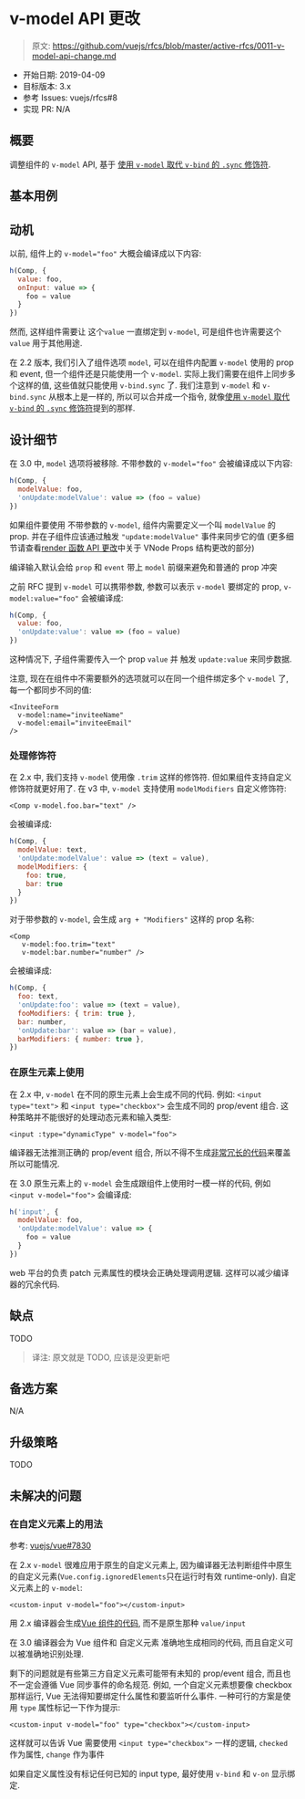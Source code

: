 # v-model API 更改

> 原文: <https://github.com/vuejs/rfcs/blob/master/active-rfcs/0011-v-model-api-change.md>

- 开始日期: 2019-04-09
- 目标版本: 3.x
- 参考 Issues: vuejs/rfcs#8
- 实现 PR: N/A

## 概要

调整组件的 `v-model` API, 基于 [使用 `v-model` 取代 `v-bind` 的 `.sync` 修饰符](/RFCs/0005-replace-v-bind-sync-with-v-model-argument.html).

## 基本用例

## 动机

以前, 组件上的 `v-model="foo"` 大概会编译成以下内容: 

``` js
h(Comp, {
  value: foo,
  onInput: value => {
    foo = value
  }
})
```

然而, 这样组件需要让 这个`value` 一直绑定到 `v-model`, 可是组件也许需要这个 `value` 用于其他用途. 

在 2.2 版本, 我们引入了组件选项 `model`, 可以在组件内配置 `v-model` 使用的 prop 和 event, 但一个组件还是只能使用一个 `v-model`. 
实际上我们需要在组件上同步多个这样的值, 这些值就只能使用 `v-bind.sync` 了. 我们注意到 `v-model` 和 `v-bind.sync` 从根本上是一样的, 所以可以合并成一个指令, 就像[使用 `v-model` 取代 `v-bind` 的 `.sync` 修饰符](/RFCs/0005-replace-v-bind-sync-with-v-model-argument.html)提到的那样.

## 设计细节

在 3.0 中, `model` 选项将被移除. 不带参数的 `v-model="foo"` 会被编译成以下内容: 

``` js
h(Comp, {
  modelValue: foo,
  'onUpdate:modelValue': value => (foo = value)
})
```

如果组件要使用 不带参数的 `v-model`, 组件内需要定义一个叫 `modelValue` 的 prop. 并在子组件应该通过触发 `"update:modelValue"` 事件来同步它的值 (更多细节请查看[render 函数 API 更改](/RFCs/0008-render-function-api-change.html)中关于 VNode Props 结构更改的部分)

编译输入默认会给 `prop` 和 `event` 带上 `model` 前缀来避免和普通的 prop 冲突

之前 RFC 提到 `v-model` 可以携带参数, 参数可以表示 `v-model` 要绑定的 prop, `v-model:value="foo"` 会被编译成: 

``` js
h(Comp, {
  value: foo,
  'onUpdate:value': value => (foo = value)
})
```

这种情况下, 子组件需要传入一个 prop `value` 并 触发 `update:value` 来同步数据.

注意, 现在在组件中不需要额外的选项就可以在同一个组件绑定多个 `v-model` 了, 每一个都同步不同的值: 

``` vue
<InviteeForm
  v-model:name="inviteeName"
  v-model:email="inviteeEmail"
/>
```

### 处理修饰符

在 2.x 中, 我们支持 `v-model` 使用像 `.trim` 这样的修饰符. 但如果组件支持自定义修饰符就更好用了. 在 v3 中, `v-model` 支持使用 `modelModifiers` 自定义修饰符: 

``` vue
<Comp v-model.foo.bar="text" />
```

会被编译成: 

``` js
h(Comp, {
  modelValue: text,
  'onUpdate:modelValue': value => (text = value),
  modelModifiers: {
    foo: true,
    bar: true
  }
})
```

对于带参数的 `v-model`, 会生成 `arg + "Modifiers"` 这样的 prop 名称: 

``` vue
<Comp
   v-model:foo.trim="text"
   v-model:bar.number="number" />
```

会被编译成: 

``` js
h(Comp, {
  foo: text,
  'onUpdate:foo': value => (text = value),
  fooModifiers: { trim: true },
  bar: number,
  'onUpdate:bar': value => (bar = value),
  barModifiers: { number: true },
})
```

### 在原生元素上使用

在 2.x 中, `v-model` 在不同的原生元素上会生成不同的代码. 例如:  `<input type="text">` 和 `<input type="checkbox">` 会生成不同的 prop/event 组合. 这种策略并不能很好的处理动态元素和输入类型: 

``` vue
<input :type="dynamicType" v-model="foo">
```

编译器无法推测正确的 prop/event 组合, 所以不得不生成[非常冗长的代码](https://template-explorer.vuejs.org/#%3Cinput%20%3Atype%3D%22foo%22%20v-model%3D%22bar%22%3E)来覆盖所以可能情况.

在 3.0 原生元素上的 `v-model` 会生成跟组件上使用时一模一样的代码, 例如 `<input v-model="foo">` 会编译成: 

``` js
h('input', {
  modelValue: foo,
  'onUpdate:modelValue': value => {
    foo = value
  }
})
```

web 平台的负责 patch 元素属性的模块会正确处理调用逻辑. 这样可以减少编译器的冗余代码.

## 缺点

TODO 

> 译注: 原文就是 TODO, 应该是没更新吧

## 备选方案

N/A

## 升级策略

TODO

## 未解决的问题

### 在自定义元素上的用法

参考: [vuejs/vue#7830](https://github.com/vuejs/vue/issues/7830)

在 2.x `v-model` 很难应用于原生的自定义元素上, 因为编译器无法判断组件中原生的自定义元素(`Vue.config.ignoredElements`只在运行时有效 runtime-only). 自定义元素上的 `v-model`: 

``` vue
<custom-input v-model="foo"></custom-input>
```

用 2.x 编译器会生成[Vue 组件的代码](https://template-explorer.vuejs.org/#%3Ccustom-input%20v-model%3D%22foo%22%3E%3C%2Fcustom-input%3E), 而不是原生那种 `value/input`

在 3.0 编译器会为 Vue 组件和 自定义元素 准确地生成相同的代码, 而且自定义可以被准确地识别处理. 

剩下的问题就是有些第三方自定义元素可能带有未知的 prop/event 组合, 而且也不一定会遵循 Vue 同步事件的命名规范. 例如, 一个自定义元素想要像 checkbox 那样运行, Vue 无法得知要绑定什么属性和要监听什么事件. 一种可行的方案是使用 `type` 属性标记一下作为提示: 

``` vue
<custom-input v-model="foo" type="checkbox"></custom-input>
```

这样就可以告诉 Vue 需要使用 `<input type="checkbox">` 一样的逻辑, `checked` 作为属性, `change` 作为事件

如果自定义属性没有标记任何已知的 input type, 最好使用 `v-bind` 和 `v-on` 显示绑定. 
